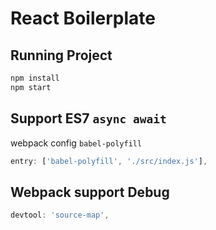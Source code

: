 # React Boilerplate

## Running Project

```bash
npm install
npm start
```

## Support ES7 `async await`

webpack config `babel-polyfill`

```javascript
entry: ['babel-polyfill', './src/index.js'],
```

## Webpack support Debug

```javascript
devtool: 'source-map',
```